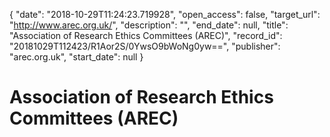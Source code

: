 {
  "date": "2018-10-29T11:24:23.719928", 
  "open_access": false, 
  "target_url": "http://www.arec.org.uk/", 
  "description": "", 
  "end_date": null, 
  "title": "Association of  Research Ethics Committees (AREC)", 
  "record_id": "20181029T112423/R1Aor2S/0YwsO9bWoNg0yw==", 
  "publisher": "arec.org.uk", 
  "start_date": null
}

# Association of  Research Ethics Committees (AREC)

